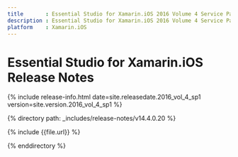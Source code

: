 ```yaml
---
title       : Essential Studio for Xamarin.iOS 2016 Volume 4 Service Pack 1 Release Notes
description : Essential Studio for Xamarin.iOS 2016 Volume 4 Service Pack 1 Release Notes
platform    : Xamarin.iOS
---
```


# Essential Studio for Xamarin.iOS Release Notes

{% include release-info.html date=site.releasedate.2016_vol_4_sp1 version=site.version.2016_vol_4_sp1 %} 

{% directory path: _includes/release-notes/v14.4.0.20 %}

{% include {{file.url}} %}

{% enddirectory %}